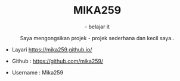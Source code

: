 <center><h1>MIKA259</h1>
  - belajar it
  <p>Saya mengongsikan projek - projek sederhana dan kecil saya..</p></center>

- Layari https://mika259.github.io/

- Github : https://github.com/mika259/
- Username : Mika259
